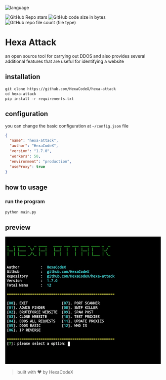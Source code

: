 ![language](https://img.shields.io/badge/python-grey?style=for-the-badge&logo=python)

![GitHub Repo stars](https://img.shields.io/github/stars/HexaCodeX/hexa-attack)
![GitHub code size in bytes](https://img.shields.io/github/languages/code-size/HexaCodeX/hexa-attack?label=size)
![GitHub repo file count (file type)](https://img.shields.io/github/directory-file-count/HexaCodeX/hexa-attack)

# Hexa Attack
an open source tool for carrying out DDOS and also provides several additional features that are useful for identifying a website

## installation

```shell
git clone https://github.com/HexaCodeX/hexa-attack
cd hexa-attack
pip install -r requirements.txt
```

## configuration
you can change the basic configuration at `~/config.json` file

```json
{
  "name": "hexa-attack",
  "author": "HexaCodeX",
  "version": "1.7.0",
  "workers": 50,
  "environment": "production",
  "useProxy": true
}
```

## how to usage

### run the program

```shell
python main.py
```

## preview

<img src="./assets/preview.jpg" alt="hexa-attack's preview" />

> built with ♥️ by HexaCodeX
